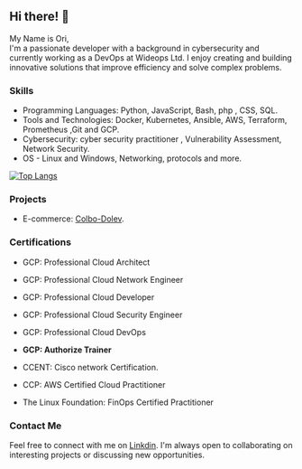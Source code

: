 ## Hi there! 👋
My Name is Ori,  
I'm a passionate developer with a background in cybersecurity and currently working as a DevOps at Wideops Ltd. I enjoy creating and building innovative solutions that improve efficiency and solve complex problems.
### Skills

- Programming Languages: Python, JavaScript, Bash, php , CSS, SQL.
- Tools and Technologies: Docker, Kubernetes, Ansible, AWS, Terraform, Prometheus ,Git and GCP.
- Cybersecurity: cyber security practitioner , Vulnerability Assessment, Network Security.
- OS - Linux and Windows, Networking, protocols and more.

[![Top Langs](https://github-readme-stats.vercel.app/api/top-langs/?username=oriavsapir&layout=compact&theme=vision-friendly-dark)](https://github.com/anuraghazra/github-readme-stats)

### Projects

- E-commerce: [Colbo-Dolev](https://colbo-dolev.com).

### Certifications

- GCP: Professional Cloud Architect
- GCP: Professional Cloud Network Engineer
- GCP: Professional Cloud Developer
- GCP: Professional Cloud Security Engineer
- GCP: Professional Cloud DevOps

- **GCP: Authorize Trainer**
  
- CCENT: Cisco network Certification.
- CCP: AWS Certified Cloud Practitioner
- The Linux Foundation: FinOps Certified Practitioner


### Contact Me

Feel free to connect with me on [Linkdin](https://www.linkedin.com/in/ori-av-sapir/). I'm always open to collaborating on interesting projects or discussing new opportunities.
